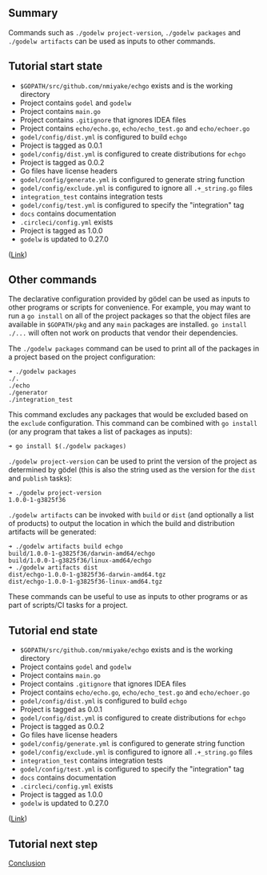 Summary
-------
Commands such as `./godelw project-version`, `./godelw packages` and `./godelw artifacts` can be used as inputs to other
commands.

Tutorial start state
--------------------

* `$GOPATH/src/github.com/nmiyake/echgo` exists and is the working directory
* Project contains `godel` and `godelw`
* Project contains `main.go`
* Project contains `.gitignore` that ignores IDEA files
* Project contains `echo/echo.go`, `echo/echo_test.go` and `echo/echoer.go`
* `godel/config/dist.yml` is configured to build `echgo`
* Project is tagged as 0.0.1
* `godel/config/dist.yml` is configured to create distributions for `echgo`
* Project is tagged as 0.0.2
* Go files have license headers
* `godel/config/generate.yml` is configured to generate string function
* `godel/config/exclude.yml` is configured to ignore all `.+_string.go` files
* `integration_test` contains integration tests
* `godel/config/test.yml` is configured to specify the "integration" tag
* `docs` contains documentation
* `.circleci/config.yml` exists
* Project is tagged as 1.0.0
* `godelw` is updated to 0.27.0

([Link](https://github.com/nmiyake/echgo/tree/3825f36b06ee50703ad10e01068ceb13e7719acd))

Other commands
--------------

The declarative configuration provided by gödel can be used as inputs to other programs or scripts for convenience. For
example, you may want to run a `go install` on all of the project packages so that the object files are available in
`$GOPATH/pkg` and any `main` packages are installed. `go install ./...` will often not work on products that vendor
their dependencies.

The `./godelw packages` command can be used to print all of the packages in a project based on the project
configuration:

```
➜ ./godelw packages
./.
./echo
./generator
./integration_test
```

This command excludes any packages that would be excluded based on the `exclude` configuration. This command can be
combined with `go install` (or any program that takes a list of packages as inputs):

```
➜ go install $(./godelw packages)
```

`./godelw project-version` can be used to print the version of the project as determined by gödel (this is also the
string used as the version for the `dist` and `publish` tasks):

```
➜ ./godelw project-version
1.0.0-1-g3825f36
```

`./godelw artifacts` can be invoked with `build` or `dist` (and optionally a list of products) to output the location in
which the build and distribution artifacts will be generated:

```
➜ ./godelw artifacts build echgo
build/1.0.0-1-g3825f36/darwin-amd64/echgo
build/1.0.0-1-g3825f36/linux-amd64/echgo
➜ ./godelw artifacts dist
dist/echgo-1.0.0-1-g3825f36-darwin-amd64.tgz
dist/echgo-1.0.0-1-g3825f36-linux-amd64.tgz
```

These commands can be useful to use as inputs to other programs or as part of scripts/CI tasks for a project.

Tutorial end state
------------------

* `$GOPATH/src/github.com/nmiyake/echgo` exists and is the working directory
* Project contains `godel` and `godelw`
* Project contains `main.go`
* Project contains `.gitignore` that ignores IDEA files
* Project contains `echo/echo.go`, `echo/echo_test.go` and `echo/echoer.go`
* `godel/config/dist.yml` is configured to build `echgo`
* Project is tagged as 0.0.1
* `godel/config/dist.yml` is configured to create distributions for `echgo`
* Project is tagged as 0.0.2
* Go files have license headers
* `godel/config/generate.yml` is configured to generate string function
* `godel/config/exclude.yml` is configured to ignore all `.+_string.go` files
* `integration_test` contains integration tests
* `godel/config/test.yml` is configured to specify the "integration" tag
* `docs` contains documentation
* `.circleci/config.yml` exists
* Project is tagged as 1.0.0
* `godelw` is updated to 0.27.0

([Link](https://github.com/nmiyake/echgo/tree/3825f36b06ee50703ad10e01068ceb13e7719acd))

Tutorial next step
------------------
[Conclusion](https://github.com/palantir/godel/wiki/Tutorial-conclusion)
